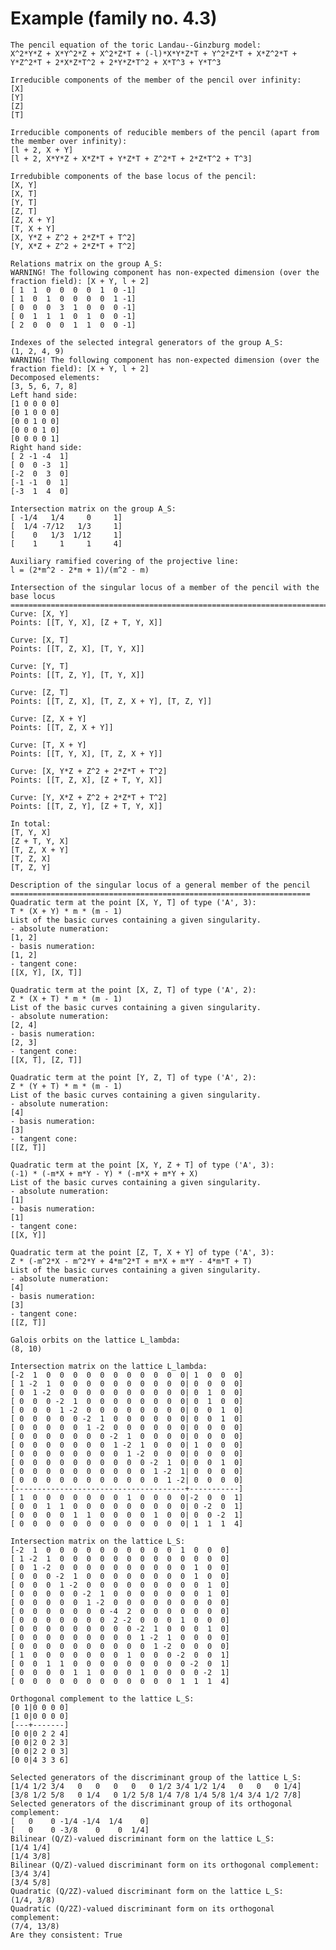 # Example (family no. 4.3)

    The pencil equation of the toric Landau--Ginzburg model:
    X^2*Y*Z + X*Y^2*Z + X^2*Z*T + (-l)*X*Y*Z*T + Y^2*Z*T + X*Z^2*T + Y*Z^2*T + 2*X*Z*T^2 + 2*Y*Z*T^2 + X*T^3 + Y*T^3

    Irreducible components of the member of the pencil over infinity:
    [X]
    [Y]
    [Z]
    [T]

    Irreducible components of reducible members of the pencil (apart from the member over infinity):
    [l + 2, X + Y]
    [l + 2, X*Y*Z + X*Z*T + Y*Z*T + Z^2*T + 2*Z*T^2 + T^3]

    Irredubible components of the base locus of the pencil:
    [X, Y]
    [X, T]
    [Y, T]
    [Z, T]
    [Z, X + Y]
    [T, X + Y]
    [X, Y*Z + Z^2 + 2*Z*T + T^2]
    [Y, X*Z + Z^2 + 2*Z*T + T^2]

    Relations matrix on the group A_S:
    WARNING! The following component has non-expected dimension (over the fraction field): [X + Y, l + 2]
    [ 1  1  0  0  0  0  1  0 -1]
    [ 1  0  1  0  0  0  0  1 -1]
    [ 0  0  0  3  1  0  0  0 -1]
    [ 0  1  1  1  0  1  0  0 -1]
    [ 2  0  0  0  1  1  0  0 -1]

    Indexes of the selected integral generators of the group A_S:
    (1, 2, 4, 9)
    WARNING! The following component has non-expected dimension (over the fraction field): [X + Y, l + 2]
    Decomposed elements: 
    [3, 5, 6, 7, 8]
    Left hand side: 
    [1 0 0 0 0]
    [0 1 0 0 0]
    [0 0 1 0 0]
    [0 0 0 1 0]
    [0 0 0 0 1]
    Right hand side: 
    [ 2 -1 -4  1]
    [ 0  0 -3  1]
    [-2  0  3  0]
    [-1 -1  0  1]
    [-3  1  4  0]

    Intersection matrix on the group A_S:
    [ -1/4   1/4     0     1]
    [  1/4 -7/12   1/3     1]
    [    0   1/3  1/12     1]
    [    1     1     1     4]

    Auxiliary ramified covering of the projective line:
    l = (2*m^2 - 2*m + 1)/(m^2 - m)

    Intersection of the singular locus of a member of the pencil with the base locus
    ================================================================================
    Curve: [X, Y]
    Points: [[T, Y, X], [Z + T, Y, X]]

    Curve: [X, T]
    Points: [[T, Z, X], [T, Y, X]]

    Curve: [Y, T]
    Points: [[T, Z, Y], [T, Y, X]]

    Curve: [Z, T]
    Points: [[T, Z, X], [T, Z, X + Y], [T, Z, Y]]

    Curve: [Z, X + Y]
    Points: [[T, Z, X + Y]]

    Curve: [T, X + Y]
    Points: [[T, Y, X], [T, Z, X + Y]]

    Curve: [X, Y*Z + Z^2 + 2*Z*T + T^2]
    Points: [[T, Z, X], [Z + T, Y, X]]

    Curve: [Y, X*Z + Z^2 + 2*Z*T + T^2]
    Points: [[T, Z, Y], [Z + T, Y, X]]

    In total:
    [T, Y, X]
    [Z + T, Y, X]
    [T, Z, X + Y]
    [T, Z, X]
    [T, Z, Y]

    Description of the singular locus of a general member of the pencil
    ===================================================================
    Quadratic term at the point [X, Y, T] of type ('A', 3):
    T * (X + Y) * m * (m - 1)
    List of the basic curves containing a given singularity.
    - absolute numeration: 
    [1, 2]
    - basis numeration: 
    [1, 2]
    - tangent cone: 
    [[X, Y], [X, T]]

    Quadratic term at the point [X, Z, T] of type ('A', 2):
    Z * (X + T) * m * (m - 1)
    List of the basic curves containing a given singularity.
    - absolute numeration: 
    [2, 4]
    - basis numeration: 
    [2, 3]
    - tangent cone: 
    [[X, T], [Z, T]]

    Quadratic term at the point [Y, Z, T] of type ('A', 2):
    Z * (Y + T) * m * (m - 1)
    List of the basic curves containing a given singularity.
    - absolute numeration: 
    [4]
    - basis numeration: 
    [3]
    - tangent cone: 
    [[Z, T]]

    Quadratic term at the point [X, Y, Z + T] of type ('A', 3):
    (-1) * (-m*X + m*Y - Y) * (-m*X + m*Y + X)
    List of the basic curves containing a given singularity.
    - absolute numeration: 
    [1]
    - basis numeration: 
    [1]
    - tangent cone: 
    [[X, Y]]

    Quadratic term at the point [Z, T, X + Y] of type ('A', 3):
    Z * (-m^2*X - m^2*Y + 4*m^2*T + m*X + m*Y - 4*m*T + T)
    List of the basic curves containing a given singularity.
    - absolute numeration: 
    [4]
    - basis numeration: 
    [3]
    - tangent cone: 
    [[Z, T]]

    Galois orbits on the lattice L_lambda:
    (8, 10)

    Intersection matrix on the lattice L_lambda:
    [-2  1  0  0  0  0  0  0  0  0  0  0  0| 1  0  0  0]
    [ 1 -2  1  0  0  0  0  0  0  0  0  0  0| 0  0  0  0]
    [ 0  1 -2  0  0  0  0  0  0  0  0  0  0| 0  1  0  0]
    [ 0  0  0 -2  1  0  0  0  0  0  0  0  0| 0  1  0  0]
    [ 0  0  0  1 -2  0  0  0  0  0  0  0  0| 0  0  1  0]
    [ 0  0  0  0  0 -2  1  0  0  0  0  0  0| 0  0  1  0]
    [ 0  0  0  0  0  1 -2  0  0  0  0  0  0| 0  0  0  0]
    [ 0  0  0  0  0  0  0 -2  1  0  0  0  0| 0  0  0  0]
    [ 0  0  0  0  0  0  0  1 -2  1  0  0  0| 1  0  0  0]
    [ 0  0  0  0  0  0  0  0  1 -2  0  0  0| 0  0  0  0]
    [ 0  0  0  0  0  0  0  0  0  0 -2  1  0| 0  0  1  0]
    [ 0  0  0  0  0  0  0  0  0  0  1 -2  1| 0  0  0  0]
    [ 0  0  0  0  0  0  0  0  0  0  0  1 -2| 0  0  0  0]
    [--------------------------------------+-----------]
    [ 1  0  0  0  0  0  0  0  1  0  0  0  0|-2  0  0  1]
    [ 0  0  1  1  0  0  0  0  0  0  0  0  0| 0 -2  0  1]
    [ 0  0  0  0  1  1  0  0  0  0  1  0  0| 0  0 -2  1]
    [ 0  0  0  0  0  0  0  0  0  0  0  0  0| 1  1  1  4]

    Intersection matrix on the lattice L_S:
    [-2  1  0  0  0  0  0  0  0  0  0  0  1  0  0  0]
    [ 1 -2  1  0  0  0  0  0  0  0  0  0  0  0  0  0]
    [ 0  1 -2  0  0  0  0  0  0  0  0  0  0  1  0  0]
    [ 0  0  0 -2  1  0  0  0  0  0  0  0  0  1  0  0]
    [ 0  0  0  1 -2  0  0  0  0  0  0  0  0  0  1  0]
    [ 0  0  0  0  0 -2  1  0  0  0  0  0  0  0  1  0]
    [ 0  0  0  0  0  1 -2  0  0  0  0  0  0  0  0  0]
    [ 0  0  0  0  0  0  0 -4  2  0  0  0  0  0  0  0]
    [ 0  0  0  0  0  0  0  2 -2  0  0  0  1  0  0  0]
    [ 0  0  0  0  0  0  0  0  0 -2  1  0  0  0  1  0]
    [ 0  0  0  0  0  0  0  0  0  1 -2  1  0  0  0  0]
    [ 0  0  0  0  0  0  0  0  0  0  1 -2  0  0  0  0]
    [ 1  0  0  0  0  0  0  0  1  0  0  0 -2  0  0  1]
    [ 0  0  1  1  0  0  0  0  0  0  0  0  0 -2  0  1]
    [ 0  0  0  0  1  1  0  0  0  1  0  0  0  0 -2  1]
    [ 0  0  0  0  0  0  0  0  0  0  0  0  1  1  1  4]

    Orthogonal complement to the lattice L_S:
    [0 1|0 0 0 0]
    [1 0|0 0 0 0]
    [---+-------]
    [0 0|0 2 2 4]
    [0 0|2 0 2 3]
    [0 0|2 2 0 3]
    [0 0|4 3 3 6]

    Selected generators of the discriminant group of the lattice L_S:
    [1/4 1/2 3/4   0   0   0   0   0 1/2 3/4 1/2 1/4   0   0   0 1/4]
    [3/8 1/2 5/8   0 1/4   0 1/2 5/8 1/4 7/8 1/4 5/8 1/4 3/4 1/2 7/8]
    Selected generators of the discriminant group of its orthogonal complement:
    [   0    0 -1/4 -1/4  1/4    0]
    [   0    0 -3/8    0    0  1/4]
    Bilinear (Q/Z)-valued discriminant form on the lattice L_S:
    [1/4 1/4]
    [1/4 3/8]
    Bilinear (Q/Z)-valued discriminant form on its orthogonal complement:
    [3/4 3/4]
    [3/4 5/8]
    Quadratic (Q/2Z)-valued discriminant form on the lattice L_S:
    (1/4, 3/8)
    Quadratic (Q/2Z)-valued discriminant form on its orthogonal complement:
    (7/4, 13/8)
    Are they consistent: True